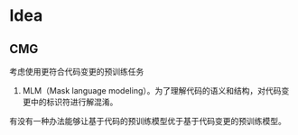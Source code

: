 # Idea

## CMG

考虑使用更符合代码变更的预训练任务

1. MLM（Mask language modeling）。为了理解代码的语义和结构，对代码变更中的标识符进行解混淆。

有没有一种办法能够让基于代码的预训练模型优于基于代码变更的预训练模型。